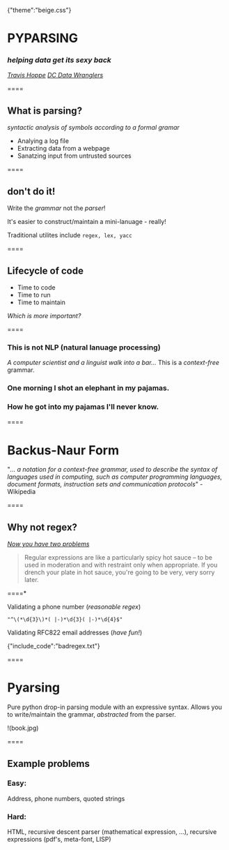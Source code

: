 {"theme":"beige.css"}

# PYPARSING
### _helping data get its sexy back_

*[Travis Hoppe](http://thoppe.github.io/)*
_[DC Data Wranglers](http://www.meetup.com/Data-Wranglers-DC/)_

====

## What is parsing?

_syntactic analysis of symbols_
_according to a formal gramar_


+ Analying a log file
+ Extracting data from a webpage
+ Sanatzing input from untrusted sources

====

## don't do it!

Write the *grammar* not the *parser*!

It's easier to construct/maintain 
a mini-lanuage - really!


Traditional utilites include `regex, lex, yacc`

====
## Lifecycle of code

+ Time to code
+ Time to run
+ Time to maintain


_Which is more important?_

====

### This is not NLP (natural lanuage processing)
_A computer scientist and a linguist walk into a bar..._
This is a *context-free* grammar.



### One morning I shot an elephant in my pajamas. 
### How he got into my pajamas I'll never know.

====
# Backus-Naur Form


"_... a notation for a context-free grammar, used to describe the syntax of languages used in computing, such as computer programming languages, document formats, instruction sets and communication protocols_" - Wikipedia

====

## Why not regex?
_[Now you have two problems](http://www.codinghorror.com/blog/2008/06/regular-expressions-now-you-have-two-problems.html)_


> Regular expressions are like a particularly spicy hot sauce – to be used in moderation and with restraint only when appropriate. If you drench your plate in hot sauce, you're going to be very, very sorry later.

====*

Validating a phone number (_reasonable regex_)

    "^\(*\d{3}\)*( |-)*\d{3}( |-)*\d{4}$"

Validating RFC822 email addresses (_have fun!_)

{"include_code":"badregex.txt"}

====
# Pyarsing

Pure python drop-in parsing module with an expressive syntax. 
Allows you to write/maintain the grammar, _abstracted_ from the parser.

!(book.jpg)


====
## Example problems

### Easy:
Address, phone numbers, quoted strings

### Hard:
HTML, recursive descent parser (mathematical expression, ...), recursive expressions (pdf's, meta-font, LISP)



	
